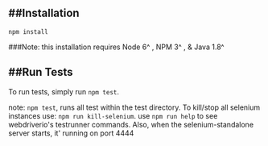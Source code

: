 

##Installation
-------------
`npm install`

###Note: this installation requires Node 6^ , NPM 3^ , & Java 1.8^


##Run Tests
-------------
To run tests, simply run `npm test`.

note: `npm test`, runs all test within the test directory.
To kill/stop all selenium instances use: `npm run kill-selenium`.
use `npm run help` to see webdriverio's testrunner commands.
Also, when the selenium-standalone server starts, it' running on port 4444


